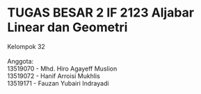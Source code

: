 # TUGAS BESAR 2 IF 2123 Aljabar Linear dan Geometri

Kelompok 32 <br/>
<br/>
Anggota: <br/>
13519070 - Mhd. Hiro Agayeff Muslion <br/>
13519072 - Hanif Arroisi Mukhlis <br/>
13519171 - Fauzan Yubairi Indrayadi <br/>

